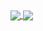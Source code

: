 <a href="https://github.com/anuraghazra/github-readme-stats">
  <img align='center' src="https://github-readme-stats-wtlllll.vercel.app/api?username=wtlllll190812&theme=onedark&show_icons=true&hide_title=true&PAT_1&line_height=28&hide_border=true&hide_rank=true" />
</a>
<a href="https://github.com/anuraghazra/github-readme-stats">
 <img align='center'  src="https://github-readme-stats-wtlllll.vercel.app/api/wakatime?username=wtlllll&theme=onedark&layout=compact&langs_count=10&hide_title=true&hide_border=true" />
</a>


<!--[![GitHub Streak](https://github-readme-streak-stats.herokuapp.com?user=wtlllll190812&theme=onedark_duo&hide_border=true&date_format=%5BY.%5Dn.j)](https://git.io/streak-stats)
-->

<!-- ![Metrics](https://metrics.lecoq.io/wtlllll190812?template=classic&achievements=1&isocalendar=1&languages=1&base=header%2C%20activity%2C%20community%2C%20repositories%2C%20metadata&base.indepth=false&base.hireable=false&isocalendar=false&isocalendar.duration=half-year&languages=false&languages.limit=8&languages.threshold=0%25&languages.other=false&languages.colors=github&languages.sections=most-used&languages.indepth=false&languages.analysis.timeout=15&languages.categories=markup%2C%20programming&languages.recent.categories=markup%2C%20programming&languages.recent.load=300&languages.recent.days=14&achievements=false&achievements.threshold=C&achievements.secrets=true&achievements.display=detailed&achievements.limit=0&config.timezone=Asia%2FShanghai) -->

 <!-- steam-box start -->
 <!-- steam-box end -->
